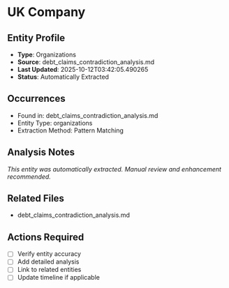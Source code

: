 # UK Company

## Entity Profile
- **Type**: Organizations
- **Source**: debt_claims_contradiction_analysis.md
- **Last Updated**: 2025-10-12T03:42:05.490265
- **Status**: Automatically Extracted

## Occurrences
- Found in: debt_claims_contradiction_analysis.md
- Entity Type: organizations
- Extraction Method: Pattern Matching

## Analysis Notes
*This entity was automatically extracted. Manual review and enhancement recommended.*

## Related Files
- debt_claims_contradiction_analysis.md

## Actions Required
- [ ] Verify entity accuracy
- [ ] Add detailed analysis
- [ ] Link to related entities
- [ ] Update timeline if applicable
